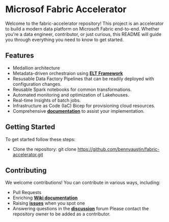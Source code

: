 # Microsof Fabric Accelerator
Welcome to the fabric-accelerator repository! This project is an accelerator to build a modern data platform on Microsoft Fabric end-to-end. Whether you're a data engineer, contributor, or just curious, this README will guide you through everything you need to know to get started.

## Features
- Medallion architecture
- Metadata-driven orchestraion using **[ELT Framework](https://github.com/bennyaustin/elt-framework)**
- Resusable Data Factory Pipelines that can be readily deployed with configuration changes.
- Reusable Spark notebooks for common transformations.
- Automated monitoring and optimization of Lakehouses.
- Real-time Insights of batch jobs.
- Infrastructure as Code (IaC) Bicep for provisioning cloud resources.
- Comprehensive **[documentation](https://github.com/bennyaustin/fabric-accelerator/wiki)** to assist your implementation.

## Getting Started
To get started follow these steps:
- Clone the repository: git clone https://github.com/bennyaustin/fabric-accelerator.git


## Contributing
We welcome contributions! You can contribute in various ways, including:
- Pull Requests
- Enriching **[Wiki documentation](https://github.com/bennyaustin/fabric-accelerator/wiki)**
- Raising **[issues](https://github.com/bennyaustin/fabric-accelerator/issues)** when you spot one
- Answering questions in the **[discussion](https://github.com/bennyaustin/fabric-accelerator/discussions)** forum
Please contact the repository owner to be added as a contributor.


